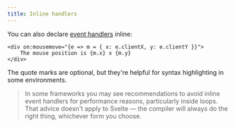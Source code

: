 ```yaml
---
title: Inline handlers
---
```


You can also declare [event handlers]($docs#template-syntax-element-directives) inline:

```svelte
<div on:mousemove="{e => m = { x: e.clientX, y: e.clientY }}">
	The mouse position is {m.x} x {m.y}
</div>
```

The quote marks are optional, but they're helpful for syntax highlighting in some environments.

> In some frameworks you may see recommendations to avoid inline event handlers for performance reasons, particularly inside loops. That advice doesn't apply to Svelte — the compiler will always do the right thing, whichever form you choose.
